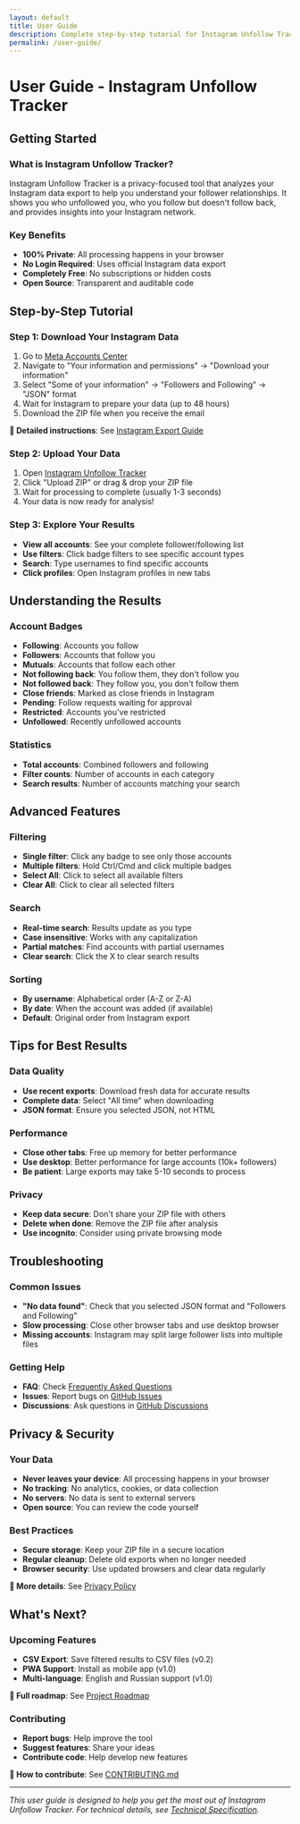 ```yaml
---
layout: default
title: User Guide
description: Complete step-by-step tutorial for Instagram Unfollow Tracker
permalink: /user-guide/
---
```


# User Guide - Instagram Unfollow Tracker

## Getting Started

### What is Instagram Unfollow Tracker?
Instagram Unfollow Tracker is a privacy-focused tool that analyzes your Instagram data export to help you understand your follower relationships. It shows you who unfollowed you, who you follow but doesn't follow back, and provides insights into your Instagram network.

### Key Benefits
- **100% Private**: All processing happens in your browser
- **No Login Required**: Uses official Instagram data export
- **Completely Free**: No subscriptions or hidden costs
- **Open Source**: Transparent and auditable code

## Step-by-Step Tutorial

### Step 1: Download Your Instagram Data
1. Go to [Meta Accounts Center](https://accountscenter.instagram.com/)
2. Navigate to "Your information and permissions" → "Download your information"
3. Select "Some of your information" → "Followers and Following" → "JSON" format
4. Wait for Instagram to prepare your data (up to 48 hours)
5. Download the ZIP file when you receive the email

**📖 Detailed instructions**: See [Instagram Export Guide](/docs/instagram-export/)

### Step 2: Upload Your Data
1. Open [Instagram Unfollow Tracker](https://ignromanov.github.io/instagram-unfollow-tracker)
2. Click "Upload ZIP" or drag & drop your ZIP file
3. Wait for processing to complete (usually 1-3 seconds)
4. Your data is now ready for analysis!

### Step 3: Explore Your Results
- **View all accounts**: See your complete follower/following list
- **Use filters**: Click badge filters to see specific account types
- **Search**: Type usernames to find specific accounts
- **Click profiles**: Open Instagram profiles in new tabs

## Understanding the Results

### Account Badges
- **Following**: Accounts you follow
- **Followers**: Accounts that follow you
- **Mutuals**: Accounts that follow each other
- **Not following back**: You follow them, they don't follow you
- **Not followed back**: They follow you, you don't follow them
- **Close friends**: Marked as close friends in Instagram
- **Pending**: Follow requests waiting for approval
- **Restricted**: Accounts you've restricted
- **Unfollowed**: Recently unfollowed accounts

### Statistics
- **Total accounts**: Combined followers and following
- **Filter counts**: Number of accounts in each category
- **Search results**: Number of accounts matching your search

## Advanced Features

### Filtering
- **Single filter**: Click any badge to see only those accounts
- **Multiple filters**: Hold Ctrl/Cmd and click multiple badges
- **Select All**: Click to select all available filters
- **Clear All**: Click to clear all selected filters

### Search
- **Real-time search**: Results update as you type
- **Case insensitive**: Works with any capitalization
- **Partial matches**: Find accounts with partial usernames
- **Clear search**: Click the X to clear search results

### Sorting
- **By username**: Alphabetical order (A-Z or Z-A)
- **By date**: When the account was added (if available)
- **Default**: Original order from Instagram export

## Tips for Best Results

### Data Quality
- **Use recent exports**: Download fresh data for accurate results
- **Complete data**: Select "All time" when downloading
- **JSON format**: Ensure you selected JSON, not HTML

### Performance
- **Close other tabs**: Free up memory for better performance
- **Use desktop**: Better performance for large accounts (10k+ followers)
- **Be patient**: Large exports may take 5-10 seconds to process

### Privacy
- **Keep data secure**: Don't share your ZIP file with others
- **Delete when done**: Remove the ZIP file after analysis
- **Use incognito**: Consider using private browsing mode

## Troubleshooting

### Common Issues
- **"No data found"**: Check that you selected JSON format and "Followers and Following"
- **Slow processing**: Close other browser tabs and use desktop browser
- **Missing accounts**: Instagram may split large follower lists into multiple files

### Getting Help
- **FAQ**: Check [Frequently Asked Questions](/docs/faq/)
- **Issues**: Report bugs on [GitHub Issues](https://github.com/ignromanov/instagram-unfollow-tracker/issues)
- **Discussions**: Ask questions in [GitHub Discussions](https://github.com/ignromanov/instagram-unfollow-tracker/discussions)

## Privacy & Security

### Your Data
- **Never leaves your device**: All processing happens in your browser
- **No tracking**: No analytics, cookies, or data collection
- **No servers**: No data is sent to external servers
- **Open source**: You can review the code yourself

### Best Practices
- **Secure storage**: Keep your ZIP file in a secure location
- **Regular cleanup**: Delete old exports when no longer needed
- **Browser security**: Use updated browsers and clear data regularly

**📖 More details**: See [Privacy Policy](/docs/privacy/)

## What's Next?

### Upcoming Features
- **CSV Export**: Save filtered results to CSV files (v0.2)
- **PWA Support**: Install as mobile app (v1.0)
- **Multi-language**: English and Russian support (v1.0)

**📖 Full roadmap**: See [Project Roadmap](/docs/roadmap/)

### Contributing
- **Report bugs**: Help improve the tool
- **Suggest features**: Share your ideas
- **Contribute code**: Help develop new features

**📖 How to contribute**: See [CONTRIBUTING.md](../CONTRIBUTING.md)

---

*This user guide is designed to help you get the most out of Instagram Unfollow Tracker. For technical details, see [Technical Specification](/docs/tech-spec/).*
